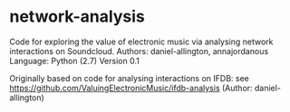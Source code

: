 network-analysis
=============

Code for exploring the value of electronic music via analysing network interactions on Soundcloud.
Authors: daniel-allington, annajordanous
Language: Python (2.7)
Version 0.1

Originally based on code for analysing interactions on IFDB: see https://github.com/ValuingElectronicMusic/ifdb-analysis
(Author: daniel-allington)
